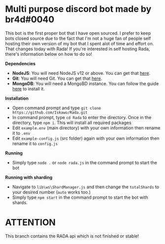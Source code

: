 # Multi purpose discord bot made by br4d#0040

This bot is the first proper bot that I have open sourced. I prefer to keep bots closed source due to the fact that I'm not a huge fan of people self hosting their own version of my bot that I spent alot of time and effort on. That changes today with Rada! If you're interested in self hosting Rada, there's information below on how to do so!

**Dependencies**
- __NodeJS__: You will need NodeJS v12 or above. You can get that [here](https://nodejs.org/en/download/).
- __Git__: You will need Git. You can get that [here](https://git-scm.com/download/).
- __MongoDB__: You will need a MongoBD instance. You can follow the guide [here](https://docs.mongodb.com/manual/tutorial/install-mongodb-on-windows/) to install it.

**Installation**
- Open command prompt and type `git clone https://github.com/Iskawo/Rada.git`
- In command prompt, type `cd Rada` to enter the directory. Once in the directory, type `npm i`. This will install all required packages
- Edit `example.env` (main directory) with your own information then rename it to `.env`
- Edit `example-config.js` (src folder) again with your own information then rename it to `config.js`

**Running**
- Simply type `node .` or `node rada.js` in the command prompt to start the bot

**Running with sharding**
- Navigate to `lib\ws\ShardManager.js` and then change the `totalShards` to your desired number (`auto` works too.)
- Simply type `npm start` in the command prompt to start the bot with shards.

# ATTENTION
This branch contains the RADA api which is not finished or stable!